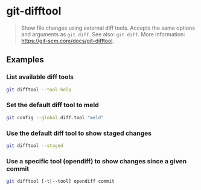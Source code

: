 # git-difftool

> Show file changes using external diff tools. Accepts the same options and arguments as `git diff`. See also: `git diff`. More information: <https://git-scm.com/docs/git-difftool>.

## Examples

### List available diff tools

```bash
git difftool --tool-help
```

### Set the default diff tool to meld

```bash
git config --global diff.tool "meld"
```

### Use the default diff tool to show staged changes

```bash
git difftool --staged
```

### Use a specific tool (opendiff) to show changes since a given commit

```bash
git difftool [-t|--tool] opendiff commit
```
